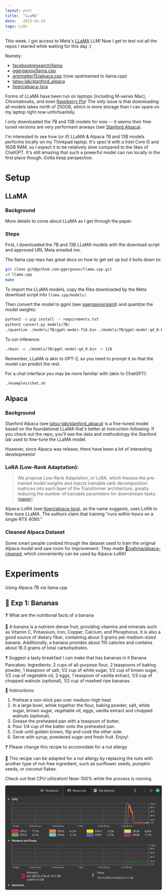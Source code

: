```yaml
---
layout: post
title:  "LLaMA"
date:   2023-04-19
tags: LLMs
---
```


This week, I got access to Meta's [LLaMA](https://github.com/facebookresearch/llama) LLM! Now I get to test out all the repos I starred while waiting for this day :)

Namely:
- [facebookresearch/llama](https://github.com/facebookresearch/llama)
- [ggerganov/llama.cpp](https://github.com/ggerganov/llama.cpp)
- [antimatter15/alpaca.cpp](https://github.com/antimatter15/alpaca.cpp) (now upstreamed to llama.cpp)
- [tatsu-lab/stanford_alpaca](https://github.com/tatsu-lab/stanford_alpaca)
- [tloen/alpaca-lora](https://github.com/tloen/alpaca-lora)

Forms of LLaMA have been run on laptops (including M-series Mac), Chromebooks, and even [Raspberry Pis](https://github.com/ggerganov/llama.cpp/issues/58)! The only issue is that downloading all models takes north of 250GB, which is more storage than I can spare on my laptop right now unfortuantely. 

I only downloaded the 7B and 13B models for now -- it seems their fine-tuned versions are very performant anways (see [Stanford Alpaca](https://github.com/tatsu-lab/stanford_alpaca)).

I'm interested to see how (or if) LLaMA & Alpaca 7B and 13B models performs locally on my Thinkpad laptop. It's spec'd with a Intel Core i5 and 16GB RAM, so I expect it to be relatively slow compared to the likes of ChatGPT. It's still amazing that such a powerful model can run locally in the first place though. Gotta keep perspective.

# Setup
## LLaMA
### Background
More details to come about LLaMA as I get through the paper.
### Steps
First, I downloaded the 7B and 13B LLaMA models with the download script and approved URL Meta emailed me.

The llama.cpp repo has great docs on how to get set up but it boils down to:
```bash
git clone git@github.com:ggerganov/llama.cpp.git
cd llama.cpp
make
```

To import the LLaMA models, copy the files downloaded by the Meta download script into `llama.cpp/models/`.

Then convert the model to ggml (see [ggerganov/ggml](https://github.com/ggerganov/ggml)) and quantize the model weights:

```bash
python3 -m pip install -r requirements.txt
python3 convert.py models/7B/
./quantize ./models/7B/ggml-model-f16.bin ./models/7B/ggml-model-q4_0.bin 2
```

To run inference:
```bash
./main -m ./models/7B/ggml-model-q4_0.bin -n 128
```

Remember, LLaMA is akin to GPT-3, so you need to prompt it so that the model can predict the rest.

For a chat interface you may be more familiar with (akin to ChatGPT):
```bash
./examples/chat.sh
```
## Alpaca
### Background
Stanford Alpaca (see [tatsu-lab/stanford_alpaca](https://github.com/tatsu-lab/stanford_alpaca)) is a fine-tuned model based on the foundational LLaMA that's better at instruction-following. If you check out the repo, you'll see the data and methodology the Stanford lab used to fine-tune the LLaMA model.


However, since Alpaca was release, there have been a lot of interesting developments!

### LoRA (Low-Rank Adaptation):
> We propose Low-Rank Adaptation, or LoRA, which freezes the pre-trained model weights and injects trainable rank decomposition matrices into each layer of the Transformer architecture, greatly reducing the number of trainable parameters for downstream tasks. [[paper](https://arxiv.org/pdf/2106.09685.pdf)]


Alpaca-LoRA (see [tloen/alpaca-lora](https://github.com/tloen/alpaca-lora)), as the name suggests, uses LoRA to fine-tune LLaMA. The authors claim that training "runs within hours on a single RTX 4090."

### Cleaned Alpaca Dataset
Some smart people combed through the dataset used to train the original Alpaca model and saw room for improvement. They made [🤗/yahma/alpaca-cleaned](https://huggingface.co/datasets/yahma/alpaca-cleaned), which conveniently can be used by Alpaca-LoRA!

# Experiments
Using Alpaca 7B via llama.cpp

## 🍌 Exp 1: Bananas
❓ What are the nutritional facts of a banana

💭 A banana is a nutrient-dense fruit, providing vitamins and minerals such as Vitamin C, Potassium, Iron, Copper, Calcium, and Phosphorus. It is also a good source of dietary fiber, containing about 3 grams per medium-sized banana. Additionally, a banana provides about 110 calories and contains about 16.3 grams of total carbohydrates.

❓ Suggest a tasty breakfast I can make that has bananas in it
Banana Pancakes: 
Ingredients: 2 cups of all-purpose flour, 2 teaspoons of baking powder, 1 teaspoon of salt, 1/2 cup of white sugar, 1/2 cup of brown sugar, 1/2 cup of vegetable oil, 2 eggs, 1 teaspoon of vanilla extract, 1/3 cup of chopped walnuts (optional), 1/2 cup of mashed ripe bananas.

💭 Instructions: 
1. Preheat a non-stick pan over medium-high heat.
2. In a large bowl, whisk together the flour, baking powder, salt, white sugar, brown sugar, vegetable oil, eggs, vanilla extract and chopped walnuts (optional).
3. Grease the preheated pan with a teaspoon of butter.
4. Pour 1/4 cup of the batter onto the preheated pan.
5. Cook until golden brown, flip and cook the other side.
6. Serve with syrup, powdered sugar and fresh fruit. Enjoy!

❓ Please change this recipe to accomodate for a nut allergy                                

💭 This recipe can be adapted for a nut allergy by replacing the nuts with another type of nut-free ingredient, such as sunflower seeds, pumpkin seeds, or coconut flakes.

Check out that CPU utilization! Near-100% while the process is running.

![](2023-04-19/taskmanager.png)